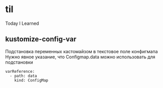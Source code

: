 # til
Today I Learned

## kustomize-config-var
Подстановка переменных кастомайзом в текстовое поле конфигмапа
Нужно явное указание, что Configmap.data можно использовать для подстановки
```
varReference:
  - path: data
    kind: ConfigMap        
```
